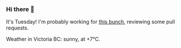 ### Hi there :wave:

It's Tuesday! I'm probably working for [this bunch](https://github.com/kohofinancial), reviewing some pull requests.

Weather in Victoria BC: sunny, at +7°C.
